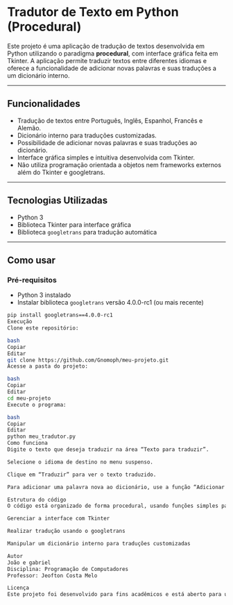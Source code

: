 # Tradutor de Texto em Python (Procedural)

Este projeto é uma aplicação de tradução de textos desenvolvida em Python utilizando o paradigma **procedural**, com interface gráfica feita em Tkinter. A aplicação permite traduzir textos entre diferentes idiomas e oferece a funcionalidade de adicionar novas palavras e suas traduções a um dicionário interno.

---

## Funcionalidades

- Tradução de textos entre Português, Inglês, Espanhol, Francês e Alemão.
- Dicionário interno para traduções customizadas.
- Possibilidade de adicionar novas palavras e suas traduções ao dicionário.
- Interface gráfica simples e intuitiva desenvolvida com Tkinter.
- Não utiliza programação orientada a objetos nem frameworks externos além do Tkinter e googletrans.

---

## Tecnologias Utilizadas

- Python 3
- Biblioteca Tkinter para interface gráfica
- Biblioteca `googletrans` para tradução automática

---

## Como usar

### Pré-requisitos

- Python 3 instalado
- Instalar biblioteca `googletrans` versão 4.0.0-rc1 (ou mais recente)

```bash
pip install googletrans==4.0.0-rc1
Execução
Clone este repositório:

bash
Copiar
Editar
git clone https://github.com/Gnomoph/meu-projeto.git
Acesse a pasta do projeto:

bash
Copiar
Editar
cd meu-projeto
Execute o programa:

bash
Copiar
Editar
python meu_tradutor.py
Como funciona
Digite o texto que deseja traduzir na área “Texto para traduzir”.

Selecione o idioma de destino no menu suspenso.

Clique em “Traduzir” para ver o texto traduzido.

Para adicionar uma palavra nova ao dicionário, use a função “Adicionar Palavra” (detalhes no código).

Estrutura do código
O código está organizado de forma procedural, usando funções simples para:

Gerenciar a interface com Tkinter

Realizar tradução usando o googletrans

Manipular um dicionário interno para traduções customizadas

Autor
João e gabriel
Disciplina: Programação de Computadores
Professor: Jeofton Costa Melo

Licença
Este projeto foi desenvolvido para fins acadêmicos e está aberto para uso pessoal e educacional.
